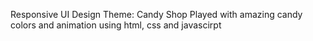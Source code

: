 Responsive UI Design
Theme: Candy Shop
Played with amazing candy colors and animation using html, css and javascirpt 

